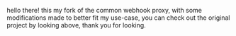 hello there! this my fork of the common webhook proxy, with some modifications made to better fit my use-case, you can check out the original project by looking above, thank you for looking.